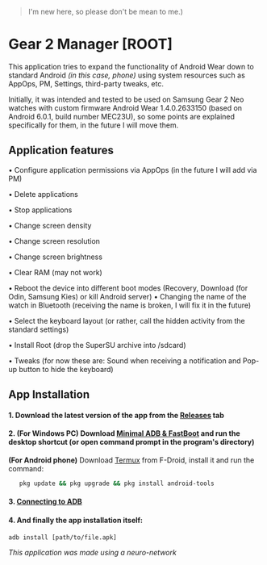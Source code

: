 > I'm new here, so please don't be mean to me.)

# Gear 2 Manager [ROOT]
This application tries to expand the functionality of Android Wear down to standard Android *(in this case, phone)* using system resources such as AppOps, PM, Settings, third-party tweaks, etc.

Initially, it was intended and tested to be used on Samsung Gear 2 Neo watches with custom firmware Android Wear 1.4.0.2633150 (based on Android 6.0.1, build number MEC23U), so some points are explained specifically for them, in the future I will move them.
 
## Application features
• Configure application permissions via AppOps (in the future I will add via PM)

• Delete applications

• Stop applications

• Change screen density

• Change screen resolution 

• Change screen brightness

• Clear RAM (may not work)

• Reboot the device into different boot modes (Recovery, Download (for Odin, Samsung Kies) or kill Android server)
• Changing the name of the watch in Bluetooth (receiving the name is broken, I will fix it in the future)

• Select the keyboard layout (or rather, call the hidden activity from the standard settings)

• Install Root (drop the SuperSU archive into /sdcard)

• Tweaks (for now these are: Sound when receiving a notification and Pop-up button to hide the keyboard)


## App Installation

#### 1. Download the latest version of the app from the [Releases](https://github.com/NesterAnymator/AW-gear2-tools/releases) tab

#### 2. **(For Windows PC)** Download [Minimal ADB & FastBoot](https://androidfilehost.com/?fid=746010030569952951) and run the desktop shortcut (or open command prompt in the program's directory)

**(For Android phone)** Download [Termux](https://f-droid.org/ru/packages/com.termux) from F-Droid, install it and run the command:
```bash
   pkg update && pkg upgrade && pkg install android-tools
```
#### 3. [Connecting to ADB](...)
#### 4. And finally the app installation itself:
```ADB
adb install [path/to/file.apk]
```


*This application was made using a neuro-network*
